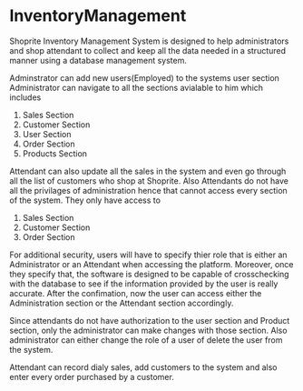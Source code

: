 # InventoryManagement
Shoprite Inventory Management System is designed to help administrators and shop attendant to collect and keep all the data needed in a structured manner using a
database management system.

Adminstrator can add new users(Employed) to the systems user section
Administrator can navigate to all the sections avialable to him which includes
1. Sales Section
2. Customer Section
3. User Section
4. Order Section
5. Products Section


Attendant can also update all the sales in the system and even go through all the list of customers who shop at Shoprite. Also Attendants do not have all the privilages of administration hence that cannot access every section of the system. They only have access to 
1. Sales Section
2. Customer Section
3. Order Section

For additional security, users will have to specify thier role that is either an Administrator or an Attendant when accessing the platform. Moreover, once they specify that, the software is designed to be capable of crosschecking with the database to see if the information provided by the user is really accurate. After the confimation, now the user can access either the Administration section or the Attendant section accordingly.

Since attendants do not have authorization to the user section and Product section, only the administrator can make changes with those section. Also administrator can either change the role of a user of delete the user from the system.

Attendant can record dialy sales, add customers to the system and also enter every order purchased by a customer.
